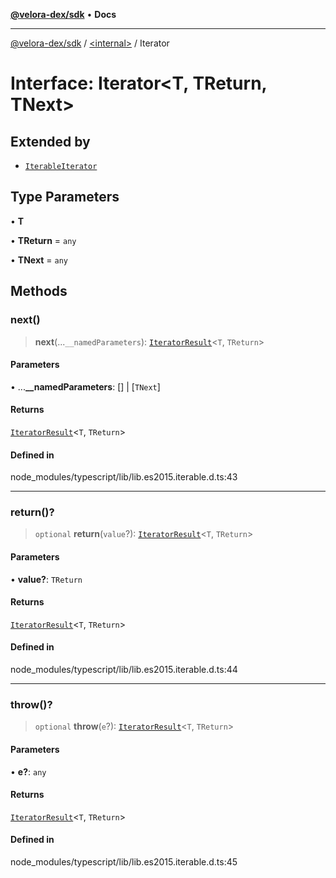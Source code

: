 [**@velora-dex/sdk**](../../README.md) • **Docs**

***

[@velora-dex/sdk](../../globals.md) / [\<internal\>](../README.md) / Iterator

# Interface: Iterator\<T, TReturn, TNext\>

## Extended by

- [`IterableIterator`](IterableIterator.md)

## Type Parameters

• **T**

• **TReturn** = `any`

• **TNext** = `any`

## Methods

### next()

> **next**(...`__namedParameters`): [`IteratorResult`](../type-aliases/IteratorResult.md)\<`T`, `TReturn`\>

#### Parameters

• ...**\_\_namedParameters**: [] \| [`TNext`]

#### Returns

[`IteratorResult`](../type-aliases/IteratorResult.md)\<`T`, `TReturn`\>

#### Defined in

node\_modules/typescript/lib/lib.es2015.iterable.d.ts:43

***

### return()?

> `optional` **return**(`value`?): [`IteratorResult`](../type-aliases/IteratorResult.md)\<`T`, `TReturn`\>

#### Parameters

• **value?**: `TReturn`

#### Returns

[`IteratorResult`](../type-aliases/IteratorResult.md)\<`T`, `TReturn`\>

#### Defined in

node\_modules/typescript/lib/lib.es2015.iterable.d.ts:44

***

### throw()?

> `optional` **throw**(`e`?): [`IteratorResult`](../type-aliases/IteratorResult.md)\<`T`, `TReturn`\>

#### Parameters

• **e?**: `any`

#### Returns

[`IteratorResult`](../type-aliases/IteratorResult.md)\<`T`, `TReturn`\>

#### Defined in

node\_modules/typescript/lib/lib.es2015.iterable.d.ts:45
